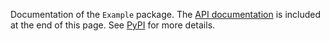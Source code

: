 <!-- markdownlint-disable MD041 -->

Documentation of the `Example` package. The
[API documentation](#header-submodules) <!-- markdownlint-disable-line MD051 -->
is included at the end of this page. See
[PyPI](https://pypi.org/project/example-package) for more details.
